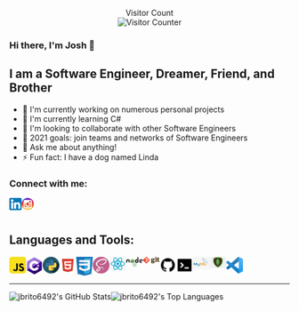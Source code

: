 <p align="center">
Visitor Count<br />
<img alt="Visitor Counter" src="https://profile-counter.glitch.me/jbrito6492/count.svg" />
</p>

### Hi there, I'm Josh 👋

## I am a Software Engineer, Dreamer, Friend, and Brother

- 🔭 I'm currently working on numerous personal projects
- 🌱 I'm currently learning C#
- 💪 I'm looking to collaborate with other Software Engineers
- 👥 2021 goals: join teams and networks of Software Engineers
- 💬 Ask me about anything!
- ⚡ Fun fact: I have a dog named Linda

### Connect with me:

[<img align="left" alt="LinkedIn" width="22px" src="./assets/linkedin.png"/>][linkedin]
[<img align="left" alt="Instagram" width="22px" src="./assets/instagram.png"/>][instagram]

<br />
<br />

## Languages and Tools:

[<img align="left" alt="JavaScript" width="30px" src="./assets/javascript.png" />][logo]
[<img align="left" alt="C#" width="30px" src="./assets/csharp.png" />][logo]
[<img align="left" alt="Python" width="30px" src="./assets/python.png" />][logo]
[<img align="left" alt="HTML" width="30px" src="./assets/html.png" />][logo]
[<img align="left" alt="CSS" width="30px" src="./assets/css.png" />][logo]
[<img align="left" alt="SASS" width="30px" src="./assets/sass.png" />][logo]
[<img align="left" alt="React" width="30px" src="./assets/react.png" />][logo]
[<img align="left" alt="Node" width="30px" src="./assets/nodejs.png" />][logo]
[<img align="left" alt="Git" width="30px" src="./assets/git.png" />][logo]
[<img align="left" alt="GitHub" width="30px" src="./assets/github.png" />][logo]
[<img align="left" alt="CommandLine" width="30px" src="./assets/commandline.png" />][logo]
[<img align="left" alt="MySQL" width="30px" src="./assets/mysql.png" />][logo]
[<img align="left" alt="MongoDB" width="30px" src="./assets/mongodb.png" />][logo]
[<img align="left" alt="VisualStudioCode" width="30px" src="./assets/vscode.png" />][logo]

<br />
<br />

---

<img align="left" alt="jbrito6492's GitHub Stats" src="https://github-readme-stats.vercel.app/api?username=Jbrito6492&show_icons=true&hide_border=true" />
<img align="left" alt="jbrito6492's Top Languages" src="https://github-readme-stats.vercel.app/api/top-langs/?username=jbrito6492&show_icons=true&hide_border=true" />

<!-- ## Latest Blog Posts -->
<!-- BLOG-POST-LIST:START -->
<!-- BLOG-POST-LIST:END -->

[linkedin]: https://linkedin.com/in/jbrito6492
[instagram]: https://www.instagram.com/jxbri24
[themove]: https://github.com/Jbrito6492/MVP
[logo]: #
